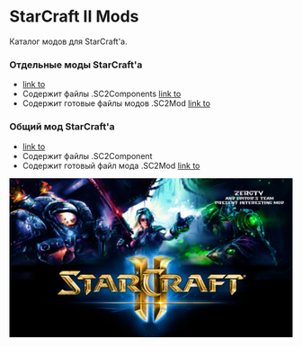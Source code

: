 # StarCraft II Mods
 Каталог модов для StarCraft'а.

 ### Отдельные моды StarCraft'а
- [link to]()
- Содержит файлы .SC2Components [link to]()
- Содержит готовые файлы модов .SC2Mod [link to]()

 ### Общий мод StarCraft'а
- [link to]()
- Содержит файлы .SC2Component
- Содержит готовый файл мода .SC2Mod [link to]()

![screen](screenSCII.jpg)